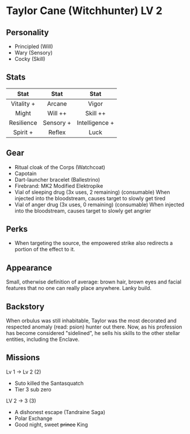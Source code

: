 # Taylor Cane (Witchhunter) LV 2

## Personality

- Principled (Will)
- Wary (Sensory)
- Cocky (Skill)

## Stats


|     Stat      |  Stat   |     Stat          |
| :-----------: | :-----: | :----------:      |
|  Vitality +   | Arcane   |    Vigor         |
|     Might  |  Will  ++  |   Skill ++         |
| Resilience   | Sensory + | Intelligence +   |
| Spirit +  | Reflex     |     Luck          |


 ## Gear

 - Ritual cloak of the Corps (Watchcoat)
 - Capotain
 - Dart-launcher bracelet (Ballestrino)
 - Firebrand: MK2 Modified Elektropike 
 - Vial of sleeping drug (3x uses, 2 remaining) (consumable)
   When injected into the bloodstream, causes target to slowly get tired
 - Vial of anger drug (3x uses, 0 remaining) (consumable)
   When injected into the bloodstream, causes target to slowly get angrier

## Perks

- When targeting the source, the empowered strike also redirects a portion of the effect to it.

## Appearance

Small, otherwise definition of average: brown hair, brown eyes and facial features that no one can really place anywhere.
Lanky build.

## Backstory

When orbulus was still inhabitable, Taylor was the most decorated and respected anomaly (read: psion) hunter out there.
Now, as his profession has become considered "sidelined", he sells his skills to the other stellar entities, including the Enclave.

## Missions

Lv 1 -> Lv 2 (2)
- Suto killed the Santasquatch
- Tier 3 sub zero

LV 2 -> 3 (3)
- A dishonest escape (Tandraine Saga)
- Polar Exchange
- Good night, sweet ~~prince~~ King
 
